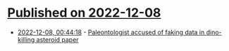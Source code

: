 # [Published on 2022-12-08](index.md)

* [2022-12-08, 00:44:18](https://news.ycombinator.com/item?id=33902583) - [Paleontologist accused of faking data in dino-killing asteroid paper](https://www.science.org/content/article/paleontologist-accused-faking-data-dino-killing-asteroid-paper)
